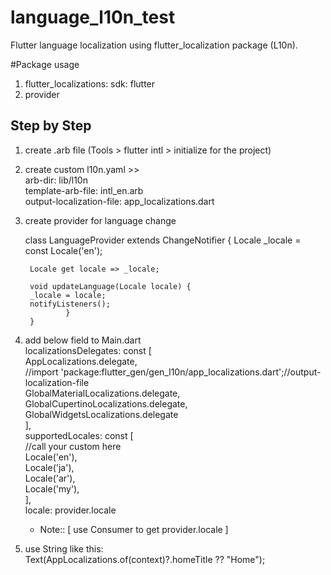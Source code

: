 # language_l10n_test

Flutter language localization using flutter_localization package (L10n).


#Package usage
1.  flutter_localizations:
        sdk: flutter 
2.  provider

## Step by Step
1. create .arb file (Tools > flutter intl > initialize for the project)
   
2. create custom l10n.yaml >> <br/>
   arb-dir: lib/l10n <br/>
   template-arb-file: intl_en.arb <br/>
   output-localization-file: app_localizations.dart <br/>
   
3. create provider for language change <br/>
   
   class LanguageProvider extends ChangeNotifier { 
        Locale _locale = const Locale('en');

        Locale get locale => _locale;

        void updateLanguage(Locale locale) {
        _locale = locale;
        notifyListeners();
                }
        }
   
4. add below field to Main.dart <br/>
   localizationsDelegates: const [ <br/>
        AppLocalizations.delegate,<br/> //import 'package:flutter_gen/gen_l10n/app_localizations.dart';//output-localization-file <br/>
        GlobalMaterialLocalizations.delegate, <br/>
        GlobalCupertinoLocalizations.delegate, <br/>
        GlobalWidgetsLocalizations.delegate <br/>
        ], <br/>
   supportedLocales: const [ <br/>
   //call your custom here <br/>
        Locale('en'),<br/>
        Locale('ja'), <br/>
        Locale('ar'), <br/>
        Locale('my'), <br/>
        ], <br/>
   locale: provider.locale
   - Note:: [ use Consumer<Provider> to get provider.locale ]
        
5. use String like this: <br/>
        Text(AppLocalizations.of(context)?.homeTitle ?? "Home");
   
